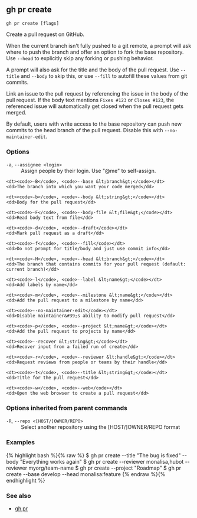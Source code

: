 

## gh pr create

```
gh pr create [flags]
```

Create a pull request on GitHub.

When the current branch isn't fully pushed to a git remote, a prompt will ask where
to push the branch and offer an option to fork the base repository. Use `--head` to
explicitly skip any forking or pushing behavior.

A prompt will also ask for the title and the body of the pull request. Use `--title`
and `--body` to skip this, or use `--fill` to autofill these values from git commits.

Link an issue to the pull request by referencing the issue in the body of the pull
request. If the body text mentions `Fixes #123` or `Closes #123`, the referenced issue
will automatically get closed when the pull request gets merged.

By default, users with write access to the base repository can push new commits to the
head branch of the pull request. Disable this with `--no-maintainer-edit`.


### Options


<dl class="flags">
	<dt><code>-a</code>, <code>--assignee &lt;login&gt;</code></dt>
	<dd>Assign people by their login. Use &#34;@me&#34; to self-assign.</dd>

	<dt><code>-B</code>, <code>--base &lt;branch&gt;</code></dt>
	<dd>The branch into which you want your code merged</dd>

	<dt><code>-b</code>, <code>--body &lt;string&gt;</code></dt>
	<dd>Body for the pull request</dd>

	<dt><code>-F</code>, <code>--body-file &lt;file&gt;</code></dt>
	<dd>Read body text from file</dd>

	<dt><code>-d</code>, <code>--draft</code></dt>
	<dd>Mark pull request as a draft</dd>

	<dt><code>-f</code>, <code>--fill</code></dt>
	<dd>Do not prompt for title/body and just use commit info</dd>

	<dt><code>-H</code>, <code>--head &lt;branch&gt;</code></dt>
	<dd>The branch that contains commits for your pull request (default: current branch)</dd>

	<dt><code>-l</code>, <code>--label &lt;name&gt;</code></dt>
	<dd>Add labels by name</dd>

	<dt><code>-m</code>, <code>--milestone &lt;name&gt;</code></dt>
	<dd>Add the pull request to a milestone by name</dd>

	<dt><code>--no-maintainer-edit</code></dt>
	<dd>Disable maintainer&#39;s ability to modify pull request</dd>

	<dt><code>-p</code>, <code>--project &lt;name&gt;</code></dt>
	<dd>Add the pull request to projects by name</dd>

	<dt><code>--recover &lt;string&gt;</code></dt>
	<dd>Recover input from a failed run of create</dd>

	<dt><code>-r</code>, <code>--reviewer &lt;handle&gt;</code></dt>
	<dd>Request reviews from people or teams by their handle</dd>

	<dt><code>-t</code>, <code>--title &lt;string&gt;</code></dt>
	<dd>Title for the pull request</dd>

	<dt><code>-w</code>, <code>--web</code></dt>
	<dd>Open the web browser to create a pull request</dd>
</dl>


### Options inherited from parent commands


<dl class="flags">
	<dt><code>-R</code>, <code>--repo &lt;[HOST/]OWNER/REPO&gt;</code></dt>
	<dd>Select another repository using the [HOST/]OWNER/REPO format</dd>
</dl>


### Examples

{% highlight bash %}{% raw %}
$ gh pr create --title "The bug is fixed" --body "Everything works again"
$ gh pr create --reviewer monalisa,hubot  --reviewer myorg/team-name
$ gh pr create --project "Roadmap"
$ gh pr create --base develop --head monalisa:feature
{% endraw %}{% endhighlight %}

### See also

* [gh pr](./gh_pr)
